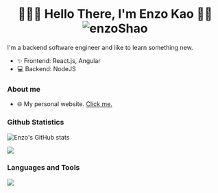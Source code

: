<h1 align="center"> 👨🏻‍💻 Hello There, I'm Enzo Kao 👋🏻 <img src="https://komarev.com/ghpvc/?username=enzoShao&color=800080" alt="enzoShao" /></h1>

I'm a backend software engineer and like to learn something new.
- ✨ Frontend: React.js, Angular
- 💻 Backend: NodeJS

### About me 
- 🌐 My personal website. [Click me.](施工中)

### Github Statistics
![Enzo's GitHub stats](https://github-readme-stats.vercel.app/api?username=enzoShao&show_icons=true&theme=radical)

![](https://visitor-badge.glitch.me/badge?page_id=enzoShao/enzoShao)

### Languages and Tools
![](https://skillicons.dev/icons?i=vscode,linux,gcp,nodejs,express,tailwind,html,css,js,ts,mongodb,postgres,firebase,postman,git,github,linkedin,discord,instagram&theme=light)
